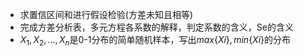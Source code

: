 -  求置信区间和进行假设检验(方差未知且相等) 
-  完成方差分析表，多元方程各系数的解释，判定系数的含义，Se的含义 
-  $X_1,X_2,...,X_n$是0-1分布的简单随机样本，写出$max\{Xi\},min\{Xi\}$的分布 
